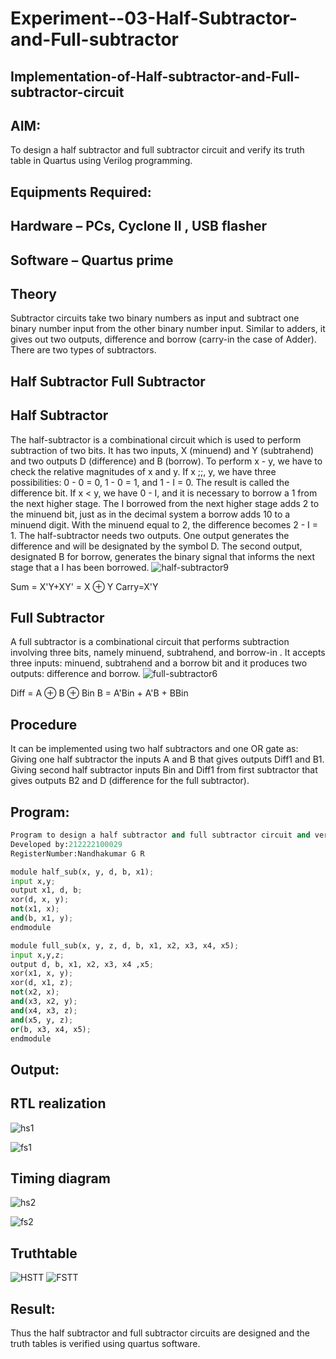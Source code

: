 # Experiment--03-Half-Subtractor-and-Full-subtractor
## Implementation-of-Half-subtractor-and-Full-subtractor-circuit
## AIM:
To design a half subtractor and full subtractor circuit and verify its truth table in Quartus using Verilog programming.

## Equipments Required:
## Hardware – PCs, Cyclone II , USB flasher
## Software – Quartus prime
## Theory
Subtractor circuits take two binary numbers as input and subtract one binary number input from the other binary number input. Similar to adders, it gives out two outputs, difference and borrow (carry-in the case of Adder). There are two types of subtractors.

## Half Subtractor Full Subtractor
## Half Subtractor
The half-subtractor is a combinational circuit which is used to perform subtraction of two bits. It has two inputs, X (minuend) and Y (subtrahend) and two outputs D (difference) and B (borrow). To perform x - y, we have to check the relative magnitudes of x and y. If x ;;, y, we have three possibilities: 0 - 0 = 0, 1 - 0 = 1, and 1 - I = 0. The result is called the difference bit. If x < y, we have 0 - I, and it is necessary to borrow a 1 from the next higher stage. The I borrowed from the next higher stage adds 2 to the minuend bit, just as in the decimal system a borrow adds 10 to a minuend digit. With the minuend equal to 2, the difference becomes 2 - I = 1. The half-subtractor needs two outputs. One output generates the difference and will be designated by the symbol D. The second output, designated B for borrow, generates the binary signal that informs the next stage that a I has been borrowed.
![half-subtractor9](https://user-images.githubusercontent.com/36288975/166112538-58c3bc7c-ee5d-4e6a-ac8d-8e8328efe27a.png)


Sum = X'Y+XY' = X ⊕ Y
Carry=X'Y

## Full Subtractor
A full subtractor is a combinational circuit that performs subtraction involving three bits, namely minuend, subtrahend, and borrow-in . It accepts three inputs: minuend, subtrahend and a borrow bit and it produces two outputs: difference and borrow. 
![full-subtractor6](https://user-images.githubusercontent.com/36288975/166112541-24c68359-3de8-4674-ae22-8272ffc385ed.png)


Diff = A ⊕ B ⊕ Bin B = A'Bin + A'B + BBin

## Procedure
It can be implemented using two half subtractors and one OR gate as: Giving one half subtractor the inputs A and B that gives outputs Diff1 and B1. Giving second half subtractor inputs Bin and Diff1 from first subtractor that gives outputs B2 and D (difference for the full subtractor).


## Program:
```py
Program to design a half subtractor and full subtractor circuit and verify its truth table in quartus using Verilog programming.
Developed by:212222100029 
RegisterNumber:Nandhakumar G R 

module half_sub(x, y, d, b, x1);
input x,y;
output x1, d, b;
xor(d, x, y);
not(x1, x);
and(b, x1, y);
endmodule

module full_sub(x, y, z, d, b, x1, x2, x3, x4, x5);
input x,y,z;
output d, b, x1, x2, x3, x4 ,x5;
xor(x1, x, y);
xor(d, x1, z);
not(x2, x);
and(x3, x2, y);
and(x4, x3, z);
and(x5, y, z);
or(b, x3, x4, x5);
endmodule

```

## Output:
##  RTL realization


![hs1](https://user-images.githubusercontent.com/120230694/232977174-9366db32-78ab-4ef8-9b3c-07a975b4b099.png)


![fs1](https://user-images.githubusercontent.com/120230694/232976610-1a944545-1d87-484e-9faa-bde0302eeb92.png)





## Timing diagram 



![hs2](https://user-images.githubusercontent.com/120230694/232976877-9cc736e6-7a6d-40b2-bc76-83f89c8dc24a.png)

![fs2](https://user-images.githubusercontent.com/120230694/232976905-653f7fb9-de3e-4c53-a6b9-be3c261f1495.png)

## Truthtable

![HSTT](https://user-images.githubusercontent.com/120230694/232977257-40ef21e8-1660-4abe-8502-146addf8c65a.png)
![FSTT](https://user-images.githubusercontent.com/120230694/232977285-6f9c2b1f-490a-4b3a-9a4b-0230795ec178.png)




## Result:
Thus the half subtractor and full subtractor circuits are designed and the truth tables is verified using quartus software.
